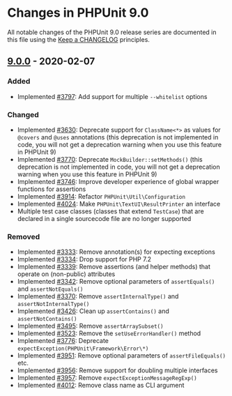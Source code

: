 # Changes in PHPUnit 9.0

All notable changes of the PHPUnit 9.0 release series are documented in this file using the [Keep a CHANGELOG](https://keepachangelog.com/) principles.

## [9.0.0] - 2020-02-07

### Added

* Implemented [#3797](https://github.com/sebastianbergmann/phpunit/pull/3797): Add support for multiple `--whitelist` options

### Changed

* Implemented [#3630](https://github.com/sebastianbergmann/phpunit/issues/3630): Deprecate support for `ClassName<*>` as values for `@covers` and `@uses` annotations (this deprecation is not implemented in code, you will not get a deprecation warning when you use this feature in PHPUnit 9)
* Implemented [#3770](https://github.com/sebastianbergmann/phpunit/issues/3770): Deprecate `MockBuilder::setMethods()` (this deprecation is not implemented in code, you will not get a deprecation warning when you use this feature in PHPUnit 9)
* Implemented [#3746](https://github.com/sebastianbergmann/phpunit/issues/3746): Improve developer experience of global wrapper functions for assertions
* Implemented [#3914](https://github.com/sebastianbergmann/phpunit/pull/3914): Refactor `PHPUnit\Util\Configuration`
* Implemented [#4024](https://github.com/sebastianbergmann/phpunit/issues/4024): Make `PHPUnit\TextUI\ResultPrinter` an interface
* Multiple test case classes (classes that extend `TestCase`) that are declared in a single sourcecode file are no longer supported

### Removed

* Implemented [#3333](https://github.com/sebastianbergmann/phpunit/issues/3333): Remove annotation(s) for expecting exceptions
* Implemented [#3334](https://github.com/sebastianbergmann/phpunit/issues/3334): Drop support for PHP 7.2
* Implemented [#3339](https://github.com/sebastianbergmann/phpunit/issues/3339): Remove assertions (and helper methods) that operate on (non-public) attributes
* Implemented [#3342](https://github.com/sebastianbergmann/phpunit/issues/3342): Remove optional parameters of `assertEquals()` and `assertNotEquals()`
* Implemented [#3370](https://github.com/sebastianbergmann/phpunit/issues/3370): Remove `assertInternalType()` and `assertNotInternalType()`
* Implemented [#3426](https://github.com/sebastianbergmann/phpunit/issues/3426): Clean up `assertContains()` and `assertNotContains()`
* Implemented [#3495](https://github.com/sebastianbergmann/phpunit/issues/3495): Remove `assertArraySubset()`
* Implemented [#3523](https://github.com/sebastianbergmann/phpunit/issues/3523): Remove the `setUseErrorHandler()` method
* Implemented [#3776](https://github.com/sebastianbergmann/phpunit/issues/3776): Deprecate `expectException(PHPUnit\Framework\Error\*)`
* Implemented [#3951](https://github.com/sebastianbergmann/phpunit/issues/3951): Remove optional parameters of `assertFileEquals()` etc.
* Implemented [#3956](https://github.com/sebastianbergmann/phpunit/issues/3956): Remove support for doubling multiple interfaces
* Implemented [#3957](https://github.com/sebastianbergmann/phpunit/issues/3957): Remove `expectExceptionMessageRegExp()`
* Implemented [#4012](https://github.com/sebastianbergmann/phpunit/issues/4012): Remove class name as CLI argument

[9.0.0]: https://github.com/sebastianbergmann/phpunit/compare/8.5.2...master

